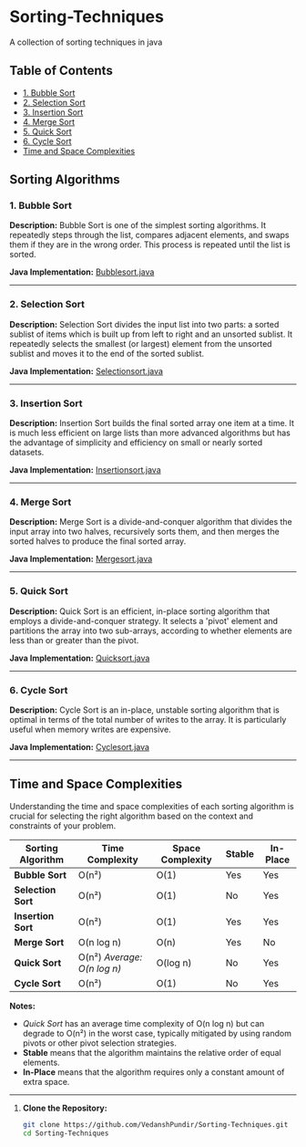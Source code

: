 # Sorting-Techniques
A collection of sorting techniques in java

## Table of Contents
  - [1. Bubble Sort](#1-bubble-sort)
  - [2. Selection Sort](#2-selection-sort)
  - [3. Insertion Sort](#3-insertion-sort)
  - [4. Merge Sort](#4-merge-sort)
  - [5. Quick Sort](#5-quick-sort)
  - [6. Cycle Sort](#6-cycle-sort)
- [Time and Space Complexities](#time-and-space-complexities)


## Sorting Algorithms

### 1. Bubble Sort

**Description:**
Bubble Sort is one of the simplest sorting algorithms. It repeatedly steps through the list, compares adjacent elements, and swaps them if they are in the wrong order. This process is repeated until the list is sorted.


**Java Implementation:** [Bubblesort.java](./Bubblesort.java)

---

### 2. Selection Sort

**Description:**
Selection Sort divides the input list into two parts: a sorted sublist of items which is built up from left to right and an unsorted sublist. It repeatedly selects the smallest (or largest) element from the unsorted sublist and moves it to the end of the sorted sublist.


**Java Implementation:** [Selectionsort.java](./Selectionsort.java)

---

### 3. Insertion Sort

**Description:**
Insertion Sort builds the final sorted array one item at a time. It is much less efficient on large lists than more advanced algorithms but has the advantage of simplicity and efficiency on small or nearly sorted datasets.


**Java Implementation:** [Insertionsort.java](./Insertionsort.java)

---

### 4. Merge Sort

**Description:**
Merge Sort is a divide-and-conquer algorithm that divides the input array into two halves, recursively sorts them, and then merges the sorted halves to produce the final sorted array.


**Java Implementation:** [Mergesort.java](./Mergesort.java)

---

### 5. Quick Sort

**Description:**
Quick Sort is an efficient, in-place sorting algorithm that employs a divide-and-conquer strategy. It selects a 'pivot' element and partitions the array into two sub-arrays, according to whether elements are less than or greater than the pivot.


**Java Implementation:** [Quicksort.java](./Quicksort.java)

---

### 6. Cycle Sort

**Description:**
Cycle Sort is an in-place, unstable sorting algorithm that is optimal in terms of the total number of writes to the array. It is particularly useful when memory writes are expensive.


**Java Implementation:** [Cyclesort.java](./Cyclesort.java)

---

## Time and Space Complexities

Understanding the time and space complexities of each sorting algorithm is crucial for selecting the right algorithm based on the context and constraints of your problem.

| **Sorting Algorithm** | **Time Complexity**       | **Space Complexity** | **Stable** | **In-Place** |
|-----------------------|---------------------------|----------------------|------------|--------------|
| **Bubble Sort**        | O(n²)                     | O(1)                 | Yes        | Yes          |
| **Selection Sort**     | O(n²)                     | O(1)                 | No         | Yes          |
| **Insertion Sort**     | O(n²)                     | O(1)                 | Yes        | Yes          |
| **Merge Sort**         | O(n log n)                | O(n)                 | Yes        | No           |
| **Quick Sort**         | O(n²) *Average: O(n log n)*| O(log n)             | No         | Yes          |
| **Cycle Sort**         | O(n²)                     | O(1)                 | No         | Yes          |

**Notes:**
- *Quick Sort* has an average time complexity of O(n log n) but can degrade to O(n²) in the worst case, typically mitigated by using random pivots or other pivot selection strategies.
- **Stable** means that the algorithm maintains the relative order of equal elements.
- **In-Place** means that the algorithm requires only a constant amount of extra space.

---

1. **Clone the Repository:**

   ```bash
   git clone https://github.com/VedanshPundir/Sorting-Techniques.git
   cd Sorting-Techniques

